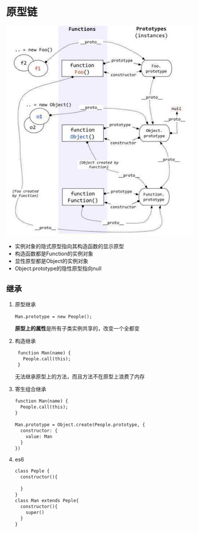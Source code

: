 # 原型链
![](./imgs/@原型链.jpg)
- 实例对象的隐式原型指向其构造函数的显示原型
- 构造函数都是Function的实例对象
- 显性原型都是Object的实例对象
- Object.prototype的隐性原型指向null
## 继承
1. 原型继承
   
   `Man.prototype = new People();`
   
   **原型上的属性**是所有子类实例共享的，改变一个全都变
2. 构造继承
   
   ```
    function Man(name) {
      People.call(this);
    }
   ```
   无法继承原型上的方法，而且方法不在原型上浪费了内存
3. 寄生组合继承
   
    ```
    function Man(name) {
      People.call(this);
    }

    Man.prototype = Object.create(People.prototype, {
      constructor: {
        value: Man
      }
    })
    ```  
4. es6 
    ```
    class Peple {
      constructor(){

      }
    }
    class Man extends Peple{
      constructor(){
        super()
      }
    }
    ```
